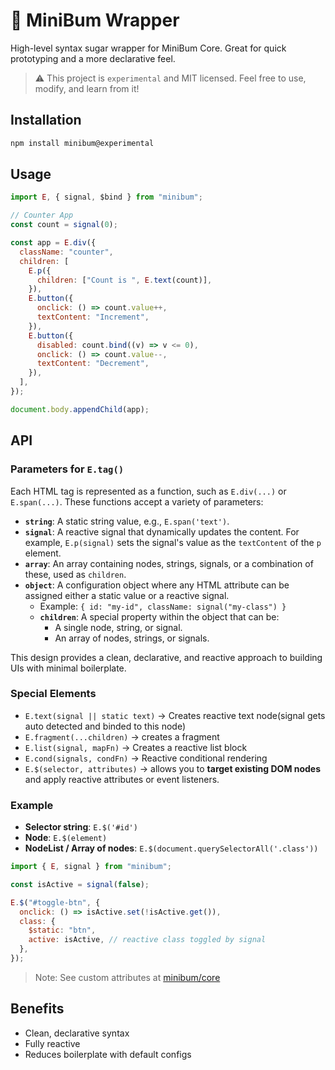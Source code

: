 # 🍬 MiniBum Wrapper

High-level syntax sugar wrapper for MiniBum Core. Great for quick prototyping and a more declarative feel.

> ⚠️ This project is `experimental` and MIT licensed. Feel free to use, modify, and learn from it!

## Installation

```bash
npm install minibum@experimental

```

## Usage

```js
import E, { signal, $bind } from "minibum";

// Counter App
const count = signal(0);

const app = E.div({
  className: "counter",
  children: [
    E.p({
      children: ["Count is ", E.text(count)],
    }),
    E.button({
      onclick: () => count.value++,
      textContent: "Increment",
    }),
    E.button({
      disabled: count.bind((v) => v <= 0),
      onclick: () => count.value--,
      textContent: "Decrement",
    }),
  ],
});

document.body.appendChild(app);
```

## API

### Parameters for `E.tag()`

Each HTML tag is represented as a function, such as `E.div(...)` or `E.span(...)`. These functions accept a variety of parameters:

- **`string`**: A static string value, e.g., `E.span('text')`.
- **`signal`**: A reactive signal that dynamically updates the content. For example, `E.p(signal)` sets the signal's value as the `textContent` of the `p` element.
- **`array`**: An array containing nodes, strings, signals, or a combination of these, used as `children`.
- **`object`**: A configuration object where any HTML attribute can be assigned either a static value or a reactive signal.
  - Example: `{ id: "my-id", className: signal("my-class") }`
  - **`children`**: A special property within the object that can be:
    - A single node, string, or signal.
    - An array of nodes, strings, or signals.

This design provides a clean, declarative, and reactive approach to building UIs with minimal boilerplate.

### Special Elements

- `E.text(signal || static text)` → Creates reactive text node(signal gets auto detected and binded to this node)
- `E.fragment(...children)` → creates a fragment
- `E.list(signal, mapFn)` → Creates a reactive list block
- `E.cond(signals, condFn)` → Reactive conditional rendering
- `E.$(selector, attributes)` → allows you to **target existing DOM nodes** and apply reactive attributes or event listeners.

### Example

- **Selector string**: `E.$('#id')`
- **Node**: `E.$(element)`
- **NodeList / Array of nodes**: `E.$(document.querySelectorAll('.class'))`

```js
import { E, signal } from "minibum";

const isActive = signal(false);

E.$("#toggle-btn", {
  onclick: () => isActive.set(!isActive.get()),
  class: {
    $static: "btn",
    active: isActive, // reactive class toggled by signal
  },
});
```

> Note: See custom attributes at 
[minibum/core](../wrapper/README.md)

## Benefits

- Clean, declarative syntax
- Fully reactive
- Reduces boilerplate with default configs
